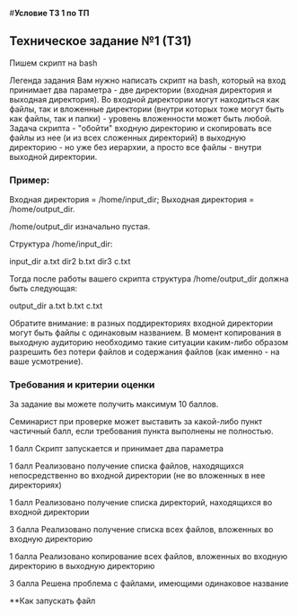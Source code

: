 #**Условие ТЗ 1 по ТП**

## Техническое задание №1 (ТЗ1)
Пишем скрипт на bash

Легенда задания
Вам нужно написать скрипт на bash, который на вход принимает два параметра - две директории (входная директория и выходная директория). Во входной директории могут находиться как файлы, так и вложенные директории (внутри которых тоже могут быть как файлы, так и папки) - уровень вложенности может быть любой. Задача скрипта - "обойти" входную директорию и скопировать все файлы из нее (и из всех сложенных директорий) в выходную директорию - но уже без иерархии, а просто все файлы - внутри выходной директории.

### Пример:

Входная директория = /home/input_dir; Выходная директория = /home/output_dir.

/home/output_dir изначально пустая.

Структура /home/input_dir:

input_dir
a.txt
dir2
b.txt
dir3
c.txt

Тогда после работы вашего скрипта структура /home/output_dir должна быть следующая:

output_dir
a.txt
b.txt
c.txt

Обратите внимание: в разных поддиректориях входной директории могут быть файлы с одинаковым названием. В момент копирования в выходную аудиторию необходимо такие ситуации каким-либо образом разрешить без потери файлов и содержания файлов (как именно - на ваше усмотрение).

### Требования и критерии оценки
За задание вы можете получить максимум 10 баллов.

Семинарист при проверке может выставить за какой-либо пункт частичный балл, если требования пункта выполнены не полностью.

1 балл Скрипт запускается и принимает два параметра

1 балл Реализовано получение списка файлов, находящихся непосредственно во входной директории (не во вложенных в нее директориях)

1 балл Реализовано получение списка директорий, находящихся во входной директории

3 балла Реализовано получение списка всех файлов, вложенных во входную директорию

1 балла Реализовано копирование всех файлов, вложенных во входную директорию в выходную директорию

3 балла Решена проблема с файлами, имеющими одинаковое название

**Как запускать файл
